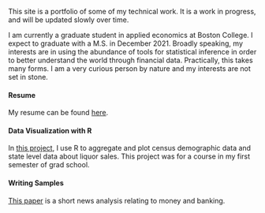 
This site is a portfolio of some of my technical work. It is a work in progress, and will be updated slowly over time. 

I am currently a graduate student in applied economics at Boston College. I expect to graduate with a M.S. in December 2021. Broadly speaking, my interests are in using the abundance of tools for statistical inference in order to better understand the world through financial data. Practically, this takes many forms. I am a very curious person by nature and my interests are not set in stone. 

#### Resume

My resume can be found [here](https://github.com/kayadama/resume/blob/main/bcrist_resume.pdf). 

#### Data Visualization with R

In [this project](https://kayadama.github.io/st-project/ "ST-project"), I use R to aggregate and plot census demographic data and state level data about liquor sales. This project was for a course in my first semester of grad school. 

#### Writing Samples

[This paper](https://github.com/kayadama/writing/raw/main/week6.news.analysis.pdf) is a short news analysis relating to money and banking. 
